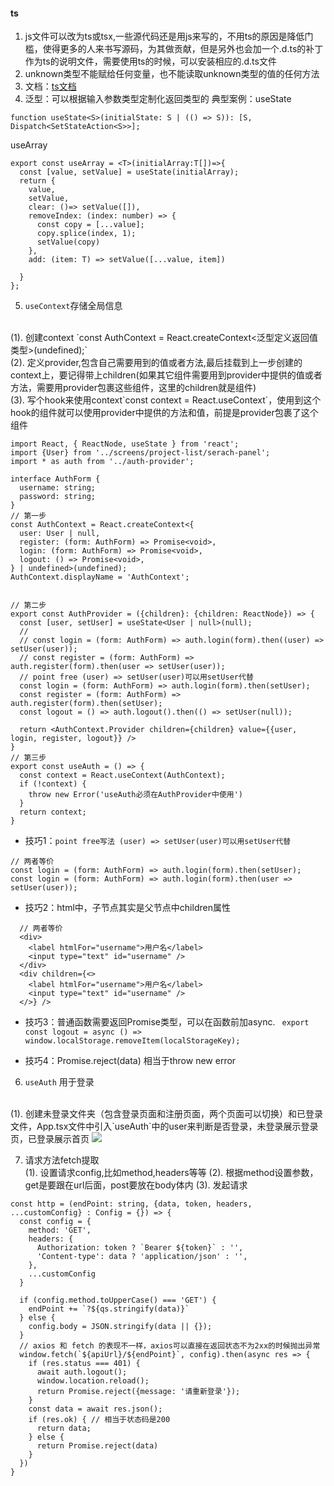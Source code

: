 #### ts
1. js文件可以改为ts或tsx,一些源代码还是用js来写的，不用ts的原因是降低门槛，使得更多的人来书写源码，为其做贡献，但是另外也会加一个.d.ts的补丁作为ts的说明文件，需要使用ts的时候，可以安装相应的.d.ts文件
2. unknown类型不能赋给任何变量，也不能读取unknown类型的值的任何方法
3. 文档：<a href="https://coding.imooc.com/lesson/482.html#mid=41841">ts文档</a>
4. 泛型：可以根据输入参数类型定制化返回类型的
典型案例：useState
```
function useState<S>(initialState: S | (() => S)): [S, Dispatch<SetStateAction<S>>];
```
useArray
```
export const useArray = <T>(initialArray:T[])=>{
  const [value, setValue] = useState(initialArray);
  return {
    value,
    setValue,
    clear: ()=> setValue([]),
    removeIndex: (index: number) => {
      const copy = [...value];
      copy.splice(index, 1);
      setValue(copy)
    },
    add: (item: T) => setValue([...value, item])

  }
}; 
```

5. `useContext`存储全局信息
<br/>
(1). 创建context
`const AuthContext = React.createContext<泛型定义返回值类型>(undefined);`
<br />
(2). 定义provider,包含自己需要用到的值或者方法,最后挂载到上一步创建的context上，要记得带上children(如果其它组件需要用到provider中提供的值或者方法，需要用provider包裹这些组件，这里的children就是组件)
<br/>
(3). 写个hook来使用context`const context = React.useContext`，使用到这个hook的组件就可以使用provider中提供的方法和值，前提是provider包裹了这个组件

```
import React, { ReactNode, useState } from 'react';
import {User} from '../screens/project-list/serach-panel';
import * as auth from '../auth-provider';

interface AuthForm {
  username: string;
  password: string;
}
// 第一步
const AuthContext = React.createContext<{
  user: User | null,
  register: (form: AuthForm) => Promise<void>,
  login: (form: AuthForm) => Promise<void>,
  logout: () => Promise<void>,
} | undefined>(undefined);
AuthContext.displayName = 'AuthContext';


// 第二步
export const AuthProvider = ({children}: {children: ReactNode}) => {
  const [user, setUser] = useState<User | null>(null);
  // 
  // const login = (form: AuthForm) => auth.login(form).then((user) => setUser(user));
  // const register = (form: AuthForm) => auth.register(form).then(user => setUser(user));
  // point free (user) => setUser(user)可以用setUser代替
  const login = (form: AuthForm) => auth.login(form).then(setUser);
  const register = (form: AuthForm) => auth.register(form).then(setUser);
  const logout = () => auth.logout().then(() => setUser(null));

  return <AuthContext.Provider children={children} value={{user, login, register, logout}} />
}
// 第三步
export const useAuth = () => {
  const context = React.useContext(AuthContext);
  if (!context) {
    throw new Error('useAuth必须在AuthProvider中使用')
  }
  return context;
}

```
  - 技巧1：`point free写法 (user) => setUser(user)可以用setUser代替`
  ```
  // 两者等价
  const login = (form: AuthForm) => auth.login(form).then(setUser);
  const login = (form: AuthForm) => auth.login(form).then(user => setUser(user));
  ```
  - 技巧2：html中，子节点其实是父节点中children属性
  ```
    // 两者等价
    <div>
      <label htmlFor="username">用户名</label>
      <input type="text" id="username" />
    </div>
    <div children={<>
      <label htmlFor="username">用户名</label>
      <input type="text" id="username" />
    </>} />
  ```
  - 技巧3：普通函数需要返回Promise类型，可以在函数前加async.
  `
  export const logout = async () => window.localStorage.removeItem(localStorageKey);`
  * 技巧4：Promise.reject(data) 相当于throw new error

6. `useAuth` 用于登录
<br/>
(1). 创建未登录文件夹（包含登录页面和注册页面，两个页面可以切换）和已登录文件，App.tsx文件中引入`useAuth`中的user来判断是否登录，未登录展示登录页，已登录展示首页
<image src="./images/jira-login.png">

7. 请求方法fetch提取<br/>
(1). 设置请求config,比如method,headers等等
(2). 根据method设置参数，get是要跟在url后面，post要放在body体内
(3). 发起请求
```
const http = (endPoint: string, {data, token, headers, ...customConfig} : Config = {}) => {
  const config = {
    method: 'GET',
    headers: {
      Authorization: token ? `Bearer ${token}` : '',
      'Content-type': data ? 'application/json' : '',
    },
    ...customConfig
  }
  
  if (config.method.toUpperCase() === 'GET') {
    endPoint += `?${qs.stringify(data)}`
  } else {
    config.body = JSON.stringify(data || {});
  }
  // axios 和 fetch 的表现不一样，axios可以直接在返回状态不为2xx的时候抛出异常
  window.fetch(`${apiUrl}/${endPoint}`, config).then(async res => {
    if (res.status === 401) {
      await auth.logout();
      window.location.reload();
      return Promise.reject({message: '请重新登录'});
    }
    const data = await res.json();
    if (res.ok) { // 相当于状态码是200
      return data;
    } else {
      return Promise.reject(data)
    }
  })
}

```